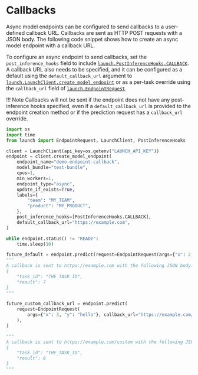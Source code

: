 # Callbacks

Async model endpoints can be configured to send callbacks to a user-defined
callback URL. Callbacks are sent as HTTP POST requests with a JSON body. The
following code snippet shows how to create an async model endpoint with a
callback URL.

To configure an async endpoint to send callbacks, set the `post_inference_hooks`
field to include
[`launch.PostInferenceHooks.CALLBACK`](/api/hooks/#launch.hooks.PostInferenceHooks).
A callback URL also needs to be specified, and it can be configured as a default
using the `default_callback_url` argument to
[`launch.LaunchClient.create_model_endpoint`](/api/client/#launch.LaunchClient.create_model_endpoint)
or as a per-task override using the `callback_url` field of
[`launch.EndpointRequest`](/api/model_endpoints/#launch.model_predictions.EndpointRequest).

!!! Note
    Callbacks will not be sent if the endpoint does not have any post-inference
    hooks specified, even if a `default_callback_url` is provided to the endpoint
    creation method or if the prediction request has a `callback_url` override.


```py title="Creating an Async Model Endpoint with a Callback URL"  hl_lines="16-17 32"
import os
import time
from launch import EndpointRequest, LaunchClient, PostInferenceHooks

client = LaunchClient(api_key=os.getenv("LAUNCH_API_KEY"))
endpoint = client.create_model_endpoint(
    endpoint_name="demo-endpoint-callback",
    model_bundle="test-bundle",
    cpus=1,
    min_workers=1,
    endpoint_type="async",
    update_if_exists=True,
    labels={
        "team": "MY_TEAM",
        "product": "MY_PRODUCT",
    },
    post_inference_hooks=[PostInferenceHooks.CALLBACK],
    default_callback_url="https://example.com",
)

while endpoint.status() != "READY":
    time.sleep(10)

future_default = endpoint.predict(request=EndpointRequest(args={"x": 2, "y": "hello"}))
"""
A callback is sent to https://example.com with the following JSON body:
{
    "task_id": "THE_TASK_ID",
    "result": 7
}
"""

future_custom_callback_url = endpoint.predict(
    request=EndpointRequest(
        args={"x": 3, "y": "hello"}, callback_url="https://example.com/custom"
    ),
)

"""
A callback is sent to https://example.com/custom with the following JSON body:
{
    "task_id": "THE_TASK_ID",
    "result": 8
}
"""
```
